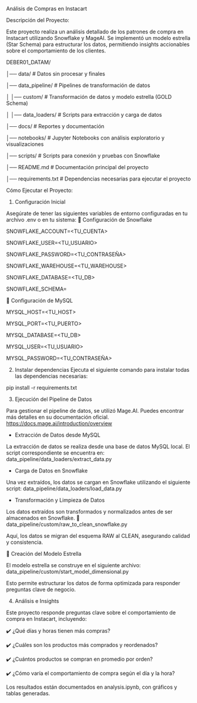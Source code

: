Análisis de Compras en Instacart

Descripción del Proyecto:

Este proyecto realiza un análisis detallado de los patrones de compra en Instacart utilizando Snowflake y MageAI. Se implementó un modelo estrella (Star Schema) para estructurar los datos, permitiendo insights accionables sobre el comportamiento de los clientes.

DEBER01_DATAM/

│── data/                     # Datos sin procesar y finales

│── data_pipeline/            # Pipelines de transformación de datos

│   │── custom/               # Transformación de datos y modelo estrella (GOLD Schema)

│   │── data_loaders/         # Scripts para extracción y carga de datos

│── docs/                     # Reportes y documentación

│── notebooks/                # Jupyter Notebooks con análisis exploratorio y visualizaciones

│── scripts/                  # Scripts para conexión y pruebas con Snowflake

│── README.md                 # Documentación principal del proyecto

│── requirements.txt          # Dependencias necesarias para ejecutar el proyecto



Cómo Ejecutar el Proyecto:

1. Configuración Inicial

Asegúrate de tener las siguientes variables de entorno configuradas en tu archivo .env o en tu sistema:
🔹 Configuración de Snowflake

SNOWFLAKE_ACCOUNT=<TU_CUENTA>

SNOWFLAKE_USER=<TU_USUARIO>

SNOWFLAKE_PASSWORD=<TU_CONTRASEÑA>

SNOWFLAKE_WAREHOUSE=<TU_WAREHOUSE>

SNOWFLAKE_DATABASE=<TU_DB>

SNOWFLAKE_SCHEMA=<ESQUEMA>


🔹 Configuración de MySQL

MYSQL_HOST=<TU_HOST>

MYSQL_PORT=<TU_PUERTO>

MYSQL_DATABASE=<TU_DB>

MYSQL_USER=<TU_USUARIO>

MYSQL_PASSWORD=<TU_CONTRASEÑA>




2. Instalar dependencias
Ejecuta el siguiente comando para instalar todas las dependencias necesarias:

pip install -r requirements.txt


3. Ejecución del Pipeline de Datos

Para gestionar el pipeline de datos, se utilizó Mage.AI. Puedes encontrar más detalles en su documentación oficial.
https://docs.mage.ai/introduction/overview

- Extracción de Datos desde MySQL

La extracción de datos se realiza desde una base de datos MySQL local.
El script correspondiente se encuentra en:
data_pipeline/data_loaders/extract_data.py

- Carga de Datos en Snowflake

Una vez extraídos, los datos se cargan en Snowflake utilizando el siguiente script:
data_pipeline/data_loaders/load_data.py

- Transformación y Limpieza de Datos

Los datos extraídos son transformados y normalizados antes de ser almacenados en Snowflake.
📂 data_pipeline/custom/raw_to_clean_snowflake.py

Aquí, los datos se migran del esquema RAW al CLEAN, asegurando calidad y consistencia.

🔹 Creación del Modelo Estrella

El modelo estrella se construye en el siguiente archivo:
data_pipeline/custom/start_model_dimensional.py

Esto permite estructurar los datos de forma optimizada para responder preguntas clave de negocio.

4. Análisis e Insights

Este proyecto responde preguntas clave sobre el comportamiento de compra en Instacart, incluyendo:

✔️ ¿Qué días y horas tienen más compras?

✔️ ¿Cuáles son los productos más comprados y reordenados?

✔️ ¿Cuántos productos se compran en promedio por orden?

✔️ ¿Cómo varía el comportamiento de compra según el día y la hora?


Los resultados están documentados en analysis.ipynb, con gráficos y tablas generadas.